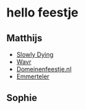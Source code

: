 # hello feestje

## Matthijs
- [Slowly Dying](https://slowlydying.nl)
- [Wavr](https://wavr.nl)
- [Domeinenfeestje.nl](https://domeinenfeestje.nl)
- [Emmerteler](https://emmerteller.nl)

## Sophie
